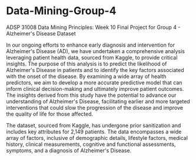 # Data-Mining-Group-4
ADSP 31008 Data Mining Principles: Week 10 Final Project for Group 4 - Alzheimer's Disease Dataset

In our ongoing efforts to enhance early diagnosis and intervention for Alzheimer's Disease (AD), we have undertaken a comprehensive analysis leveraging patient health data, sourced from Kaggle, to provide critical insights. The purpose of this analysis is to predict the likelihood of Alzheimer's Disease in patients and to identify the key factors associated with the onset of the disease. By examining a wide array of health predictors, we aim to develop a more accurate predictive model that can inform clinical decision-making and ultimately improve patient outcomes. The insights derived from this study have the potential to advance our understanding of Alzheimer's Disease, facilitating earlier and more targeted interventions that could slow the progression of the disease and improve the quality of life for those affected.


The dataset, sourced from Kaggle, has undergone prior sanitization and includes key attributes for 2,149 patients. The data encompasses a wide array of factors, inclusive of demographic details, lifestyle factors, medical history, clinical measurements, cognitive and functional assessments, symptoms, and a diagnosis of Alzheimer's Disease.
